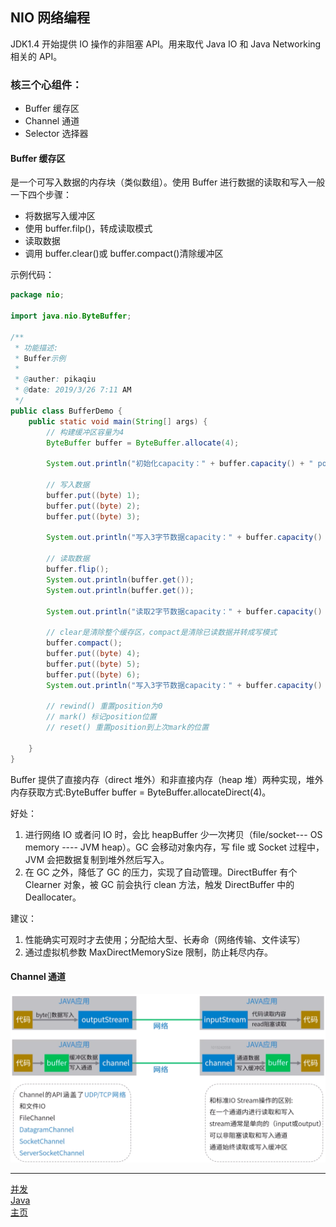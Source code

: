 ## NIO 网络编程

JDK1.4 开始提供 IO 操作的非阻塞 API。用来取代 Java IO 和 Java Networking 相关的 API。

### 核三个心组件：

-   Buffer 缓存区
-   Channel 通道
-   Selector 选择器

#### Buffer 缓存区

是一个可写入数据的内存块（类似数组）。使用 Buffer 进行数据的读取和写入一般一下四个步骤：

-   将数据写入缓冲区
-   使用 buffer.filp()，转成读取模式
-   读取数据
-   调用 buffer.clear()或 buffer.compact()清除缓冲区

示例代码：

```java
package nio;

import java.nio.ByteBuffer;

/**
 * 功能描述:
 * Buffer示例
 *
 * @auther: pikaqiu
 * @date: 2019/3/26 7:11 AM
 */
public class BufferDemo {
    public static void main(String[] args) {
        // 构建缓冲区容量为4
        ByteBuffer buffer = ByteBuffer.allocate(4);

        System.out.println("初始化capacity：" + buffer.capacity() + " position：" + buffer.position() + " limit：" + buffer.limit());

        // 写入数据
        buffer.put((byte) 1);
        buffer.put((byte) 2);
        buffer.put((byte) 3);

        System.out.println("写入3字节数据capacity：" + buffer.capacity() + " position：" + buffer.position() + " limit：" + buffer.limit());

        // 读取数据
        buffer.flip();
        System.out.println(buffer.get());
        System.out.println(buffer.get());

        System.out.println("读取2字节数据capacity：" + buffer.capacity() + " position：" + buffer.position() + " limit：" + buffer.limit());

        // clear是清除整个缓存区，compact是清除已读数据并转成写模式
        buffer.compact();
        buffer.put((byte) 4);
        buffer.put((byte) 5);
        buffer.put((byte) 6);
        System.out.println("写入3字节数据capacity：" + buffer.capacity() + " position：" + buffer.position() + " limit：" + buffer.limit());

        // rewind() 重置position为0
        // mark() 标记position位置
        // reset() 重置position到上次mark的位置

    }
}

```

Buffer 提供了直接内存（direct 堆外）和非直接内存（heap 堆）两种实现，堆外内存获取方式:ByteBuffer buffer = ByteBuffer.allocateDirect(4)。

好处：

1. 进行网络 IO 或者问 IO 时，会比 heapBuffer 少一次拷贝（file/socket--- OS memory ---- JVM heap）。GC 会移动对象内存，写 file 或 Socket 过程中，JVM 会把数据复制到堆外然后写入。
2. 在 GC 之外，降低了 GC 的压力，实现了自动管理。DirectBuffer 有个 Clearner 对象，被 GC 前会执行 clean 方法，触发 DirectBuffer 中的 Deallocater。

建议：

1. 性能确实可观时才去使用；分配给大型、长寿命（网络传输、文件读写）
2. 通过虚拟机参数 MaxDirectMemorySize 限制，防止耗尽内存。

#### Channel 通道

![NIO-Channel](res/NIO-Channel.png)

---

[并发](./README.md)  
[Java](../README.md)  
[主页](../../../../../)
